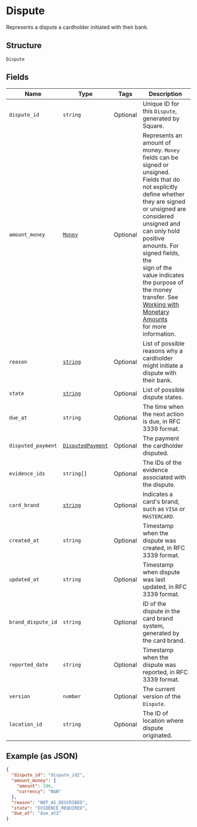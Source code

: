 
# Dispute

Represents a dispute a cardholder initiated with their bank.

## Structure

`Dispute`

## Fields

| Name | Type | Tags | Description |
|  --- | --- | --- | --- |
| `dispute_id` | `string` | Optional | Unique ID for this `Dispute`, generated by Square. |
| `amount_money` | [`Money`](/doc/models/money.md) | Optional | Represents an amount of money. `Money` fields can be signed or unsigned.<br>Fields that do not explicitly define whether they are signed or unsigned are<br>considered unsigned and can only hold positive amounts. For signed fields, the<br>sign of the value indicates the purpose of the money transfer. See<br>[Working with Monetary Amounts](https://developer.squareup.com/docs/build-basics/working-with-monetary-amounts)<br>for more information. |
| `reason` | [`string`](/doc/models/dispute-reason.md) | Optional | List of possible reasons why a cardholder might initiate a<br>dispute with their bank. |
| `state` | [`string`](/doc/models/dispute-state.md) | Optional | List of possible dispute states. |
| `due_at` | `string` | Optional | The time when the next action is due, in RFC 3339 format. |
| `disputed_payment` | [`DisputedPayment`](/doc/models/disputed-payment.md) | Optional | The payment the cardholder disputed. |
| `evidence_ids` | `string[]` | Optional | The IDs of the evidence associated with the dispute. |
| `card_brand` | [`string`](/doc/models/card-brand.md) | Optional | Indicates a card's brand, such as `VISA` or `MASTERCARD`. |
| `created_at` | `string` | Optional | Timestamp when the dispute was created, in RFC 3339 format. |
| `updated_at` | `string` | Optional | Timestamp when dispute was last updated, in RFC 3339 format. |
| `brand_dispute_id` | `string` | Optional | ID of the dispute in the card brand system, generated by the card brand. |
| `reported_date` | `string` | Optional | Timestamp when the dispute was reported, in RFC 3339 format. |
| `version` | `number` | Optional | The current version of the `Dispute`. |
| `location_id` | `string` | Optional | The ID of location where dispute originated. |

## Example (as JSON)

```json
{
  "dispute_id": "dispute_id2",
  "amount_money": {
    "amount": 186,
    "currency": "NGN"
  },
  "reason": "NOT_AS_DESCRIBED",
  "state": "EVIDENCE_REQUIRED",
  "due_at": "due_at2"
}
```

